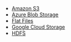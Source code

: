 <ul>
  <li><a href="{{"/data-integrate/dataflow/dataflow-amazon-s3.html" | prepend: site.baseurl}}">Amazon S3</a></li>
  <li><a href="{{"/data-integrate/dataflow/dataflow-azure-blob-storage.html" | prepend: site.baseurl}}">Azure Blob Storage</a></li>
  <li><a href="{{"/data-integrate/dataflow/dataflow-files.html" | prepend: site.baseurl}}">Flat Files</a></li>
  <li><a href="{{"/data-integrate/dataflow/dataflow-google-cloud-storage.html" | prepend: site.baseurl}}">Google Cloud Storage</a></li>
  <li><a href="{{"/data-integrate/dataflow/dataflow-hdfs.html" | prepend: site.baseurl}}">HDFS</a></li>
</ul>
